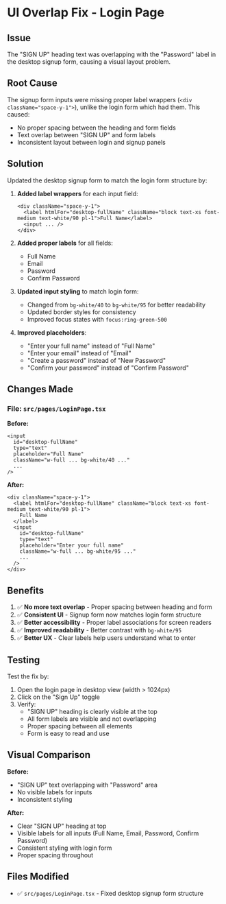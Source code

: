 # UI Overlap Fix - Login Page

## Issue
The "SIGN UP" heading text was overlapping with the "Password" label in the desktop signup form, causing a visual layout problem.

## Root Cause
The signup form inputs were missing proper label wrappers (`<div className="space-y-1">`), unlike the login form which had them. This caused:
- No proper spacing between the heading and form fields
- Text overlap between "SIGN UP" and form labels
- Inconsistent layout between login and signup panels

## Solution
Updated the desktop signup form to match the login form structure by:

1. **Added label wrappers** for each input field:
   ```tsx
   <div className="space-y-1">
     <label htmlFor="desktop-fullName" className="block text-xs font-medium text-white/90 pl-1">Full Name</label>
     <input ... />
   </div>
   ```

2. **Added proper labels** for all fields:
   - Full Name
   - Email
   - Password
   - Confirm Password

3. **Updated input styling** to match login form:
   - Changed from `bg-white/40` to `bg-white/95` for better readability
   - Updated border styles for consistency
   - Improved focus states with `focus:ring-green-500`

4. **Improved placeholders**:
   - "Enter your full name" instead of "Full Name"
   - "Enter your email" instead of "Email"
   - "Create a password" instead of "New Password"
   - "Confirm your password" instead of "Confirm Password"

## Changes Made

### File: `src/pages/LoginPage.tsx`

**Before:**
```tsx
<input
  id="desktop-fullName"
  type="text"
  placeholder="Full Name"
  className="w-full ... bg-white/40 ..."
  ...
/>
```

**After:**
```tsx
<div className="space-y-1">
  <label htmlFor="desktop-fullName" className="block text-xs font-medium text-white/90 pl-1">
    Full Name
  </label>
  <input
    id="desktop-fullName"
    type="text"
    placeholder="Enter your full name"
    className="w-full ... bg-white/95 ..."
    ...
  />
</div>
```

## Benefits

1. ✅ **No more text overlap** - Proper spacing between heading and form
2. ✅ **Consistent UI** - Signup form now matches login form structure
3. ✅ **Better accessibility** - Proper label associations for screen readers
4. ✅ **Improved readability** - Better contrast with `bg-white/95`
5. ✅ **Better UX** - Clear labels help users understand what to enter

## Testing

Test the fix by:
1. Open the login page in desktop view (width > 1024px)
2. Click on the "Sign Up" toggle
3. Verify:
   - "SIGN UP" heading is clearly visible at the top
   - All form labels are visible and not overlapping
   - Proper spacing between all elements
   - Form is easy to read and use

## Visual Comparison

**Before:**
- "SIGN UP" text overlapping with "Password" area
- No visible labels for inputs
- Inconsistent styling

**After:**
- Clear "SIGN UP" heading at top
- Visible labels for all inputs (Full Name, Email, Password, Confirm Password)
- Consistent styling with login form
- Proper spacing throughout

## Files Modified
- ✅ `src/pages/LoginPage.tsx` - Fixed desktop signup form structure
